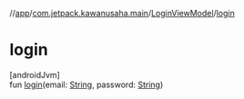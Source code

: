 //[app](../../../index.md)/[com.jetpack.kawanusaha.main](../index.md)/[LoginViewModel](index.md)/[login](login.md)

# login

[androidJvm]\
fun [login](login.md)(email: [String](https://kotlinlang.org/api/latest/jvm/stdlib/kotlin/-string/index.html), password: [String](https://kotlinlang.org/api/latest/jvm/stdlib/kotlin/-string/index.html))
